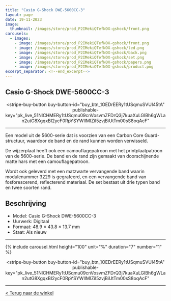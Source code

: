 ```yaml
---
title: "Casio G-Shock DWE-5600CC-3"
layout: page
date: 19-11-2023
image: 
  thumbnail: /images/store/prod_P2IMekiQTefNOX-gshock/front.png
carousels:
  - images: 
    - image: /images/store/prod_P2IMekiQTefNOX-gshock/front.png
    - image: /images/store/prod_P2IMekiQTefNOX-gshock/led.png
    - image: /images/store/prod_P2IMekiQTefNOX-gshock/back.png
    - image: /images/store/prod_P2IMekiQTefNOX-gshock/set.png
    - image: /images/store/prod_P2IMekiQTefNOX-gshock/papers.png
    - image: /images/store/prod_P2IMekiQTefNOX-gshock/product.png
excerpt_separator: <!--end_excerpt-->
---
```


## Casio G-Shock DWE-5600CC-3

<!--end_excerpt-->

<center><script async
  src="https://js.stripe.com/v3/buy-button.js">
</script>

<stripe-buy-button
  buy-button-id="buy_btn_1OEDrEERy1tUSqmuSVUI45tA"
  publishable-key="pk_live_51NlCHMERy1tUSqmu09cnVosvmZFDrQ3j7kuaXuLGIBh6gWLan2utG8XgqxBI2ycF0RpYSYWIlMIZiI5zvjBiUtTm00sS8oqAcF"
>
</stripe-buy-button></center>

***

Een model uit de 5600-serie dat is voorzien van een Carbon Core Guard-structuur, waardoor de band en de rand kunnen worden verwisseld. 

De wijzerplaat heeft ook een camouflagepatroon met het printplaatpatroon van de 5600-serie. De band en de rand zijn gemaakt van doorschijnende matte hars met een camouflagepatroon.

Wordt ook geleverd met een matzwarte vervangende band waarin modulenummer 3229 is gegrafeerd, en een vervangende band van fosforescerend, reflecterend materiaal. De set bestaat uit drie typen band en twee soorten rand.

## Beschrijving
* Model: Casio G-Shock DWE-5600CC-3
* Uurwerk: Digitaal
* Formaat: 48.9 × 43.8 × 13.7 mm
* Staat: Als nieuw

***

{% include carousel.html height="100" unit="%" duration="7" number="1" %}

<center><script async
  src="https://js.stripe.com/v3/buy-button.js">
</script>

<stripe-buy-button
  buy-button-id="buy_btn_1OEDrEERy1tUSqmuSVUI45tA"
  publishable-key="pk_live_51NlCHMERy1tUSqmu09cnVosvmZFDrQ3j7kuaXuLGIBh6gWLan2utG8XgqxBI2ycF0RpYSYWIlMIZiI5zvjBiUtTm00sS8oqAcF"
>
</stripe-buy-button></center>

***

[< Terug naar de winkel](/winkel)

